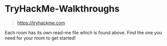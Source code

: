 # TryHackMe-Walkthroughs
> https://tryhackme.com

Each room has its own read-me file which is found above. Find the one you need for your room to get started!
